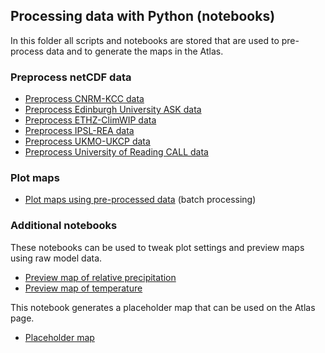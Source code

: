 ## Processing data with Python (notebooks)

In this folder all scripts and notebooks are stored that are used to pre-process
data and to generate the maps in the Atlas.

### Preprocess netCDF data

- [Preprocess CNRM-KCC data](cleanup_CNRM_KCC_atlas_netcdf.ipynb)
- [Preprocess Edinburgh University ASK data](cleanup_EdinU_ASK_atlas_netcdf.ipynb)
- [Preprocess ETHZ-ClimWIP data](cleanup_ETHZ_ClimWIP_atlas_netcdf.ipynb)
- [Preprocess IPSL-REA data](cleanup_IPSL_REA_atlas_netcdf.ipynb)
- [Preprocess UKMO-UKCP data](cleanup_UKMO_UKCP_atlas_netcdf.ipynb)
- [Preprocess University of Reading CALL data](cleanup_UoR_CALL_atlas_netcdf.ipynb)

### Plot maps

- [Plot maps using pre-processed data](maps_creator_atlas_data.py) (batch processing)

### Additional notebooks

These notebooks can be used to tweak plot settings and preview maps using raw
model data.
- [Preview map of relative precipitation](maps_prototype_prec.ipynb)
- [Preview map of temperature](maps_prototype_tas.ipynb)

This notebook generates a placeholder map that can be used on the Atlas page.
- [Placeholder map](maps_placeholder.ipynb)